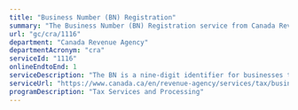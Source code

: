```yaml
---
title: "Business Number (BN) Registration"
summary: "The Business Number (BN) Registration service from Canada Revenue Agency is available end-to-end online, according to the GC Service Inventory."
url: "gc/cra/1116"
department: "Canada Revenue Agency"
departmentAcronym: "cra"
serviceId: "1116"
onlineEndtoEnd: 1
serviceDescription: "The BN is a nine-digit identifier for businesses to simplify their dealings with federal, provincial, and municipal governments in Canada. It aims to give each registered business its own unique number."
serviceUrl: "https://www.canada.ca/en/revenue-agency/services/tax/businesses/topics/registering-your-business/register.html"
programDescription: "Tax Services and Processing"
---
```

